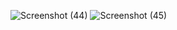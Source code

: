 ![Screenshot (44)](https://github.com/praghu11223/React-727722eucu031-cc-1/assets/151620924/ee3fe0dd-f0f9-48e8-8640-dc23c4a27a78)
![Screenshot (45)](https://github.com/praghu11223/React-727722eucu031-cc-1/assets/151620924/3f6f4016-2793-43dd-ac96-3bcee5b5e66a)
